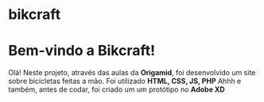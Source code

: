 # bikcraft
# Bem-vindo a Bikcraft!

Olá! Neste projeto, através das aulas da **Origamid**, foi desenvolvido um site sobre bicicletas feitas a mão.
Foi utilizado **HTML, CSS, JS, PHP**
Ahhh e também, antes de codar, foi criado um um protótipo no **Adobe XD**
